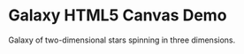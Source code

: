 Galaxy HTML5 Canvas Demo
========================

Galaxy of two-dimensional stars spinning in three dimensions.

